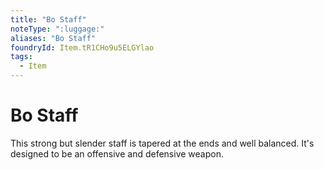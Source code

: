 ```yaml
---
title: "Bo Staff"
noteType: ":luggage:"
aliases: "Bo Staff"
foundryId: Item.tR1CHo9u5ELGYlao
tags:
  - Item
---
```


# Bo Staff

This strong but slender staff is tapered at the ends and well balanced. It's designed to be an offensive and defensive weapon.

